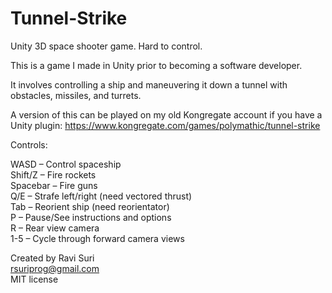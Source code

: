 # Tunnel-Strike
Unity 3D space shooter game.  Hard to control.

This is a game I made in Unity prior to becoming a software developer.

It involves controlling a ship and maneuvering it down a tunnel with obstacles, missiles, and turrets.

A version of this can be played on my old Kongregate account if you have a Unity plugin: https://www.kongregate.com/games/polymathic/tunnel-strike

Controls:  

WASD – Control spaceship  
Shift/Z – Fire rockets  
Spacebar – Fire guns  
Q/E – Strafe left/right (need vectored thrust)  
Tab – Reorient ship (need reorientator)  
P – Pause/See instructions and options  
R – Rear view camera  
1-5 – Cycle through forward camera views  

Created by Ravi Suri  
rsuriprog@gmail.com  
MIT license
